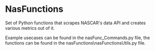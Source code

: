 # NasFunctions

Set of Python functions that scrapes NASCAR's data API and creates various metrics out of it.
 
Example usecases can be found in the nasFunc_Commands.py file, the functions can be found in the nasFunctions\nasFunctionsUtils.py file.
